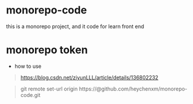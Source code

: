 # monorepo-code
this is a monorepo project, and it code for learn front end


# monorepo token 
> 
- how to use
> https://blog.csdn.net/ziyunLLL/article/details/136802232

> git remote set-url origin  https://@github.com/heychenxm/monorepo-code.git
